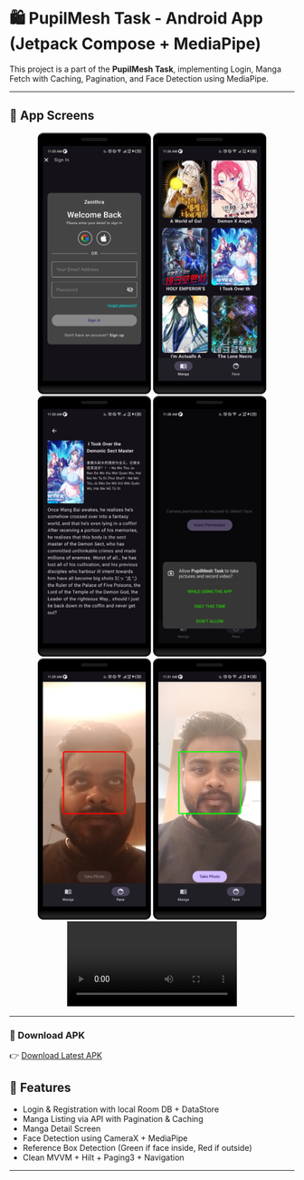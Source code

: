 # 🛍️ PupilMesh Task - Android App (Jetpack Compose + MediaPipe)

This project is a part of the **PupilMesh Task**, implementing Login, Manga Fetch with Caching, Pagination, and Face Detection using MediaPipe.

---

## 📱 App Screens

<p align="center">
  <img src="assets/login_screen.png" width="200"/>
  <img src="assets/manga_screen.png" width="200"/>
  <img src="assets/manga_detail_screen.png" width="200"/>
  <img src="assets/permission.png" width="200"/>
  <img src="assets/face_detection_screen_1.png" width="200"/>
  <img src="assets/face_detection_screen_2.png" width="200"/>

  <video src="assets/pupilmesh_task.mp4" width="300" controls />
</p>

---
### 📱 Download APK
👉 [Download Latest APK ]([https://github.com/Sandeepsahu1411/pupilMesh-Task/raw/main/releases/app-arm64-v8a-debug.apk](https://github.com/Sandeepsahu1411/pupilMesh-Task/releases/download/v1.0.0/pupilmesh.apk))


## 🧠 Features

- Login & Registration with local Room DB + DataStore
- Manga Listing via API with Pagination & Caching
- Manga Detail Screen
- Face Detection using CameraX + MediaPipe
- Reference Box Detection (Green if face inside, Red if outside)
- Clean MVVM + Hilt + Paging3 + Navigation

---


